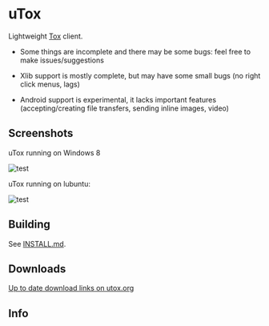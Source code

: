 # uTox

Lightweight [Tox](https://github.com/irungentoo/ProjectTox-Core) client.

* Some things are incomplete and there may be some bugs: feel free to make issues/suggestions

* Xlib support is mostly complete, but may have some small bugs (no right click menus, lags)

* Android support is experimental, it lacks important features (accepting/creating file transfers, sending inline images, video)

## Screenshots

uTox running on Windows 8

![test](https://raw.github.com/notsecure/uTox/master/images/uTox-win32.png "uTox running on Windows 8")

uTox running on lubuntu:

![test](https://raw.github.com/notsecure/uTox/master/images/uTox-xlib.png "uTox running on lubuntu")


## Building

See [INSTALL.md](INSTALL.md).

## Downloads

[Up to date download links on utox.org](http://utox.org)

## Info



